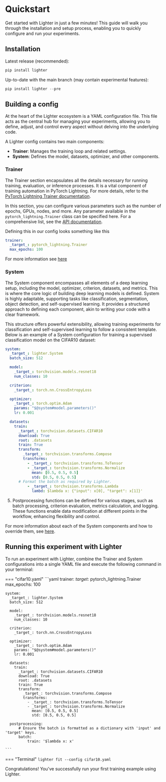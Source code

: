 # Quickstart 
Get started with Lighter in just a few minutes! This guide will walk you through the installation and setup process, enabling you to quickly configure and run your experiments.

## Installation

Latest release (recommended):
```python
pip install lighter
```

Up-to-date with the main branch (may contain experimental features):
```python
pip install lighter --pre
```


## Building a config
At the heart of the Lighter ecosystem is a YAML configuration file. This file acts as the central hub for managing your experiments, allowing you to define, adjust, and control every aspect without delving into the underlying code.

A Lighter config contains two main components:

- **Trainer**: Manages the training loop and related settings.
- **System**: Defines the model, datasets, optimizer, and other components.

### Trainer
The Trainer section encapsulates all the details necessary for running training, evaluation, or inference processes. It is a vital component of training automation in PyTorch Lightning. For more details, refer to the [PyTorch Lightning Trainer documentation](https://lightning.ai/docs/pytorch/stable/common/trainer.html).

In this section, you can configure various parameters such as the number of epochs, GPUs, nodes, and more. Any parameter available in the `pytorch_lightning.Trainer` class can be specified here. For a comprehensive list, see the [API documentation](https://lightning.ai/docs/pytorch/stable/common/trainer.html#trainer-class-api).

Defining this in our config looks something like this
```yaml
trainer:
  _target_: pytorch_lightning.Trainer
  max_epochs: 100
```

For more information see [here](./config.md)

### System
The System component encompasses all elements of a deep learning setup, including the model, optimizer, criterion, datasets, and metrics. This is where the core logic of building deep learning models is defined. System is highly adaptable, supporting tasks like classification, segmentation, object detection, and self-supervised learning. It provides a structured approach to defining each component, akin to writing your code with a clear framework.

This structure offers powerful extensibility, allowing training experiments for classification and self-supervised learning to follow a consistent template. Below is an example of a System configuration for training a supervised classification model on the CIFAR10 dataset:

```yaml
system:
  _target_: lighter.System
  batch_size: 512

  model:
    _target_: torchvision.models.resnet18
    num_classes: 10

  criterion:
    _target_: torch.nn.CrossEntropyLoss

  optimizer:
    _target_: torch.optim.Adam
    params: "$@system#model.parameters()"
    lr: 0.001

  datasets:
    train:
      _target_: torchvision.datasets.CIFAR10
      download: True
      root: .datasets
      train: True
      transform:
        _target_: torchvision.transforms.Compose
        transforms:
          - _target_: torchvision.transforms.ToTensor
          - _target_: torchvision.transforms.Normalize
            mean: [0.5, 0.5, 0.5]
            std: [0.5, 0.5, 0.5]
      # Format the batch as required by Lighter.
          - _target_: torchvision.transforms.Lambda
            lambd: $lambda x: {"input": x[0], "target": x[1]}'

```

5.  Postprocessing functions can be defined for various stages, such as batch processing, criterion evaluation, metrics calculation, and logging. These functions enable data modification at different points in the workflow, enhancing flexibility and control.

For more information about each of the System components and how to override them, see [here](./config.md).

## Running this experiment with Lighter
To run an experiment with Lighter, combine the Trainer and System configurations into a single YAML file and execute the following command in your terminal:

=== "cifar10.yaml"
    ```yaml
    trainer:
      _target_: pytorch_lightning.Trainer
      max_epochs: 100
      
    system:
      _target_: lighter.System
      batch_size: 512

      model:
        _target_: torchvision.models.resnet18
        num_classes: 10

      criterion:
        _target_: torch.nn.CrossEntropyLoss

      optimizer:
        _target_: torch.optim.Adam
        params: "$@system#model.parameters()"
        lr: 0.001

      datasets:
        train:
          _target_: torchvision.datasets.CIFAR10
          download: True
          root: .datasets
          train: True
          transform:
            _target_: torchvision.transforms.Compose
            transforms:
              - _target_: torchvision.transforms.ToTensor
              - _target_: torchvision.transforms.Normalize
                mean: [0.5, 0.5, 0.5]
                std: [0.5, 0.5, 0.5]

      postprocessing:
          # Ensure the batch is formatted as a dictionary with 'input' and 'target' keys.
          batch:
              train: '$lambda x: x'

    ```
=== "Terminal"
    ```
    lighter fit --config cifar10.yaml
    ```


Congratulations! You've successfully run your first training example using Lighter.
